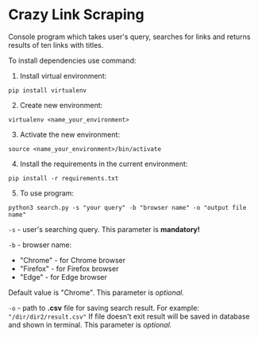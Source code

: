 # Crazy Link Scraping

Console program which takes user's query, searches for links and returns results of ten links with titles.

To install dependencies use command:

1. Install virtual environment: <br />
```
pip install virtualenv
```
2. Create new environment: <br />
```
virtualenv <name_your_environment>
```
3. Activate the new environment: <br />
```
source <name_your_environment>/bin/activate
```
4. Install the requirements in the current environment: <br />
```
pip install -r requirements.txt
```
5. To use program:

```
python3 search.py -s "your query" -b "browser name" -o "output file name"
```
```-s``` - user's searching query. This parameter is <b>mandatory!</b> <br />

```-b``` - browser name:<br />
* "Chrome" - for Chrome browser <br />
* "Firefox" - for Firefox browser <br />
* "Edge" - for Edge browser <br />

Default value is "Chrome". This parameter is <i>optional.</i> <br />

```-o``` - path to <b>.csv</b> file for saving search result. For example: ```"/dir/dir2/result.csv"```
If file doesn't exit result will be saved in database and shown in terminal. This parameter is <i>optional.</i> <br />
